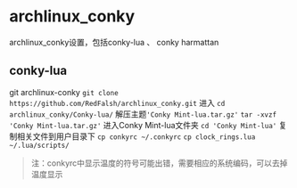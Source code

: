 # archlinux_conky
archlinux_conky设置，包括conky-lua 、 conky harmattan

## conky-lua
git archlinux-conky
`git clone https://github.com/RedFalsh/archlinux_conky.git`
进入
`cd archlinux_conky/Conky-lua/`
解压主题`'Conky Mint-lua.tar.gz'`
`tar -xvzf 'Conky Mint-lua.tar.gz'`
进入Conky Mint-lua文件夹
`cd 'Conky Mint-lua'`
复制相关文件到用户目录下
`cp conkyrc ~/.conkyrc`
`cp clock_rings.lua ~/.lua/scripts/`

> 注：conkyrc中显示温度的符号可能出错，需要相应的系统编码，可以去掉温度显示
